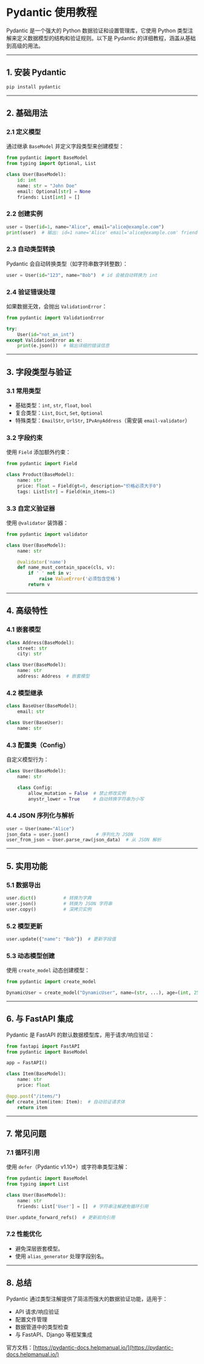 # Pydantic 使用教程


Pydantic 是一个强大的 Python 数据验证和设置管理库，它使用 Python 类型注解来定义数据模型的结构和验证规则。以下是 Pydantic 的详细教程，涵盖从基础到高级的用法。

---

## 1. 安装 Pydantic

```bash
pip install pydantic
```

---

## 2. 基础用法

### 2.1 定义模型
通过继承 `BaseModel` 并定义字段类型来创建模型：

```python
from pydantic import BaseModel
from typing import Optional, List

class User(BaseModel):
    id: int
    name: str = "John Doe"
    email: Optional[str] = None
    friends: List[int] = []
```

### 2.2 创建实例
```python
user = User(id=1, name="Alice", email="alice@example.com")
print(user)  # 输出: id=1 name='Alice' email='alice@example.com' friends=[]
```

### 2.3 自动类型转换
Pydantic 会自动转换类型（如字符串数字转整数）：
```python
user = User(id="123", name="Bob")  # id 会被自动转换为 int
```

### 2.4 验证错误处理
如果数据无效，会抛出 `ValidationError`：
```python
from pydantic import ValidationError

try:
    User(id="not_an_int")
except ValidationError as e:
    print(e.json())  # 输出详细的错误信息
```

---

## 3. 字段类型与验证

### 3.1 常用类型
- 基础类型：`int`, `str`, `float`, `bool`
- 复合类型：`List`, `Dict`, `Set`, `Optional`
- 特殊类型：`EmailStr`, `UrlStr`, `IPvAnyAddress`（需安装 `email-validator`）

### 3.2 字段约束
使用 `Field` 添加额外约束：
```python
from pydantic import Field

class Product(BaseModel):
    name: str
    price: float = Field(gt=0, description="价格必须大于0")
    tags: List[str] = Field(min_items=1)
```

### 3.3 自定义验证器
使用 `@validator` 装饰器：
```python
from pydantic import validator

class User(BaseModel):
    name: str

    @validator('name')
    def name_must_contain_space(cls, v):
        if ' ' not in v:
            raise ValueError('必须包含空格')
        return v
```

---

## 4. 高级特性

### 4.1 嵌套模型
```python
class Address(BaseModel):
    street: str
    city: str

class User(BaseModel):
    name: str
    address: Address  # 嵌套模型
```

### 4.2 模型继承
```python
class BaseUser(BaseModel):
    email: str

class User(BaseUser):
    name: str
```

### 4.3 配置类（Config）
自定义模型行为：
```python
class User(BaseModel):
    name: str

    class Config:
        allow_mutation = False  # 禁止修改实例
        anystr_lower = True     # 自动转换字符串为小写
```

### 4.4 JSON 序列化与解析
```python
user = User(name="Alice")
json_data = user.json()          # 序列化为 JSON
user_from_json = User.parse_raw(json_data)  # 从 JSON 解析
```

---

## 5. 实用功能

### 5.1 数据导出
```python
user.dict()          # 转换为字典
user.json()          # 转换为 JSON 字符串
user.copy()          # 深拷贝实例
```

### 5.2 模型更新
```python
user.update({"name": "Bob"})  # 更新字段值
```

### 5.3 动态模型创建
使用 `create_model` 动态创建模型：
```python
from pydantic import create_model

DynamicUser = create_model("DynamicUser", name=(str, ...), age=(int, 25))
```

---

## 6. 与 FastAPI 集成
Pydantic 是 FastAPI 的默认数据模型库，用于请求/响应验证：

```python
from fastapi import FastAPI
from pydantic import BaseModel

app = FastAPI()

class Item(BaseModel):
    name: str
    price: float

@app.post("/items/")
def create_item(item: Item):  # 自动验证请求体
    return item
```

---

## 7. 常见问题

### 7.1 循环引用
使用 `defer`（Pydantic v1.10+）或字符串类型注解：
```python
from pydantic import BaseModel
from typing import List

class User(BaseModel):
    name: str
    friends: List['User'] = []  # 字符串注解避免循环引用

User.update_forward_refs()  # 更新前向引用
```

### 7.2 性能优化
- 避免深层嵌套模型。
- 使用 `alias_generator` 处理字段别名。

---

## 8. 总结

Pydantic 通过类型注解提供了简洁而强大的数据验证功能，适用于：
- API 请求/响应验证
- 配置文件管理
- 数据管道中的类型检查
- 与 FastAPI、Django 等框架集成

官方文档：[https://pydantic-docs.helpmanual.io/](https://pydantic-docs.helpmanual.io/)
